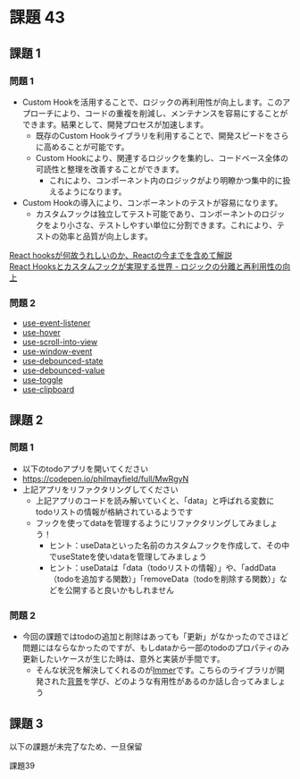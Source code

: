 # 課題 43

## 課題 1

### 問題 1

- Custom Hookを活用することで、ロジックの再利用性が向上します。このアプローチにより、コードの重複を削減し、メンテナンスを容易にすることができます。結果として、開発プロセスが加速します。
  - 既存のCustom Hookライブラリを利用することで、開発スピードをさらに高めることが可能です。
  - Custom Hookにより、関連するロジックを集約し、コードベース全体の可読性と整理を改善することができます。
    - これにより、コンポーネント内のロジックがより明瞭かつ集中的に扱えるようになります。
- Custom Hookの導入により、コンポーネントのテストが容易になります。
  - カスタムフックは独立してテスト可能であり、コンポーネントのロジックをより小さな、テストしやすい単位に分割できます。これにより、テストの効率と品質が向上します。

[React hooksが何故うれしいのか、Reactの今までを含めて解説](https://qiita.com/_muraham/items/d31628e15ed6ff6e3f58)  
[React Hooksとカスタムフックが実現する世界 - ロジックの分離と再利用性の向上](https://qiita.com/sonatard/items/617f324228f75b9c802f)

### 問題 2

- [use-event-listener](https://mantine.dev/hooks/use-event-listener/)
- [use-hover](https://mantine.dev/hooks/use-hover/)
- [use-scroll-into-view](https://mantine.dev/hooks/use-scroll-into-view/)
- [use-window-event](https://mantine.dev/hooks/use-window-event/)
- [use-debounced-state](https://mantine.dev/hooks/use-debounced-state/)
- [use-debounced-value](https://mantine.dev/hooks/use-debounced-value/)
- [use-toggle](https://mantine.dev/hooks/use-toggle/)
- [use-clipboard](https://mantine.dev/hooks/use-clipboard/)

## 課題 2

### 問題 1

- 以下のtodoアプリを開いてください
- https://codepen.io/philmayfield/full/MwRgyN
- 上記アプリをリファクタリングしてください
    - 上記アプリのコードを読み解いていくと、「data」と呼ばれる変数にtodoリストの情報が格納されているようです
    - フックを使ってdataを管理するようにリファクタリングしてみましょう！
        - ヒント：useDataといった名前のカスタムフックを作成して、その中でuseStateを使いdataを管理してみましょう
        - ヒント：useDataは「data（todoリストの情報）」や、「addData（todoを追加する関数）」「removeData（todoを削除する関数）」などを公開すると良いかもしれません

### 問題 2

- 今回の課題ではtodoの追加と削除はあっても「更新」がなかったのでさほど問題にはならなかったのですが、もしdataから一部のtodoのプロパティのみ更新したいケースが生じた時は、意外と実装が手間です。
    - そんな状況を解決してくれるのが[Immer](https://immerjs.github.io/immer/)です。こちらのライブラリが開発された[背景](https://medium.com/hackernoon/introducing-immer-immutability-the-easy-way-9d73d8f71cb3)を学び、どのような有用性があるのか話し合ってみましょう

## 課題 3

以下の課題が未完了なため、一旦保留

課題39
